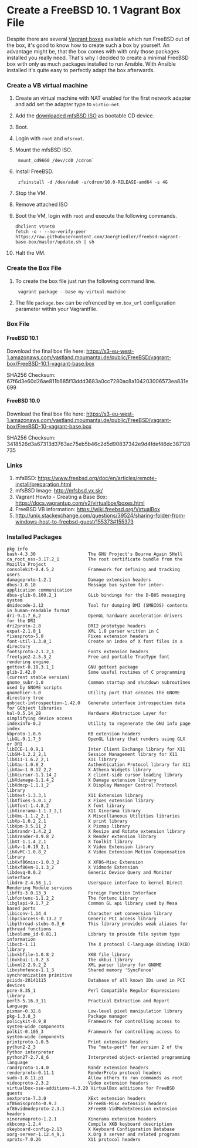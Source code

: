 # Create a FreeBSD 10. 1 Vagrant Box File

Despite there are several [Vagrant boxes](http://www.vagrantbox.es/) available which run FreeBSD out of the box, it's good to know how to create such a box by yourself. An advantage might be, that the box comes with with only those packages installed you really need. That's why I decided to create a minimal FreeBSD box with only as much packages installed to run Ansible. With Ansible installed it's quite easy to perfectly adapt the box afterwards. 

### Create a VB virtual machine

1. Create an virtual machine with NAT enabled for the first network adapter and add set the adapter type to `virtio-net`. 

2. Add the [downloaded mfsBSD ISO](http://mfsbsd.vx.sk/) as bootable CD device.

3. Boot.

4. Login with `root` and `mfsroot`.

5. Mount the mfsBSD ISO.

        mount_cd9660 /dev/cd0 /cdrom`
        
6. Install FreeBSD.

        zfsinstall -d /dev/ada0 -u/cdrom/10.0-RELEASE-amd64 -s 4G
        
8. Stop the VM.
9. Remove attached ISO
10. Boot the VM, login with `root` and execute the following commands.

        dhclient vtnet0
        fetch -o - --no-verify-peer https://raw.githubusercontent.com/JoergFiedler/freebsd-vagrant-base-box/master/update.sh | sh
        
10. Halt the VM. 

### Create the Box File

1. To create the box file just run the following command line.

        vagrant package --base my-virtual-machine

2. The file `package.box` can be refrenced by `vm.box_url` configuration parameter within your Vagrantfile.


### Box File

#### FreeBSD 10.1
Download the final box file here: https://s3-eu-west-1.amazonaws.com/vastland.moumantai.de/public/FreeBSD/vagrant-box/FreeBSD-10.1-vagrant-base.box

SHA256 Checksum: 67f6d3e60d26ae811b685f13ddd3683a0cc7280ac8a104203006573ea831e699

#### FreeBSD 10.0
Download the final box file here: https://s3-eu-west-1.amazonaws.com/vastland.moumantai.de/public/FreeBSD/vagrant-box/FreeBSD-10-vagrant-base.box

SHA256 Checksum: 3418526d3a67313d3763ac75eb5b46c2d5d90837342e9d4fdef46dc387128735

### Links
1. mfsBSD: https://www.freebsd.org/doc/en/articles/remote-install/preparation.html
2. mfsBSD Image: http://mfsbsd.vx.sk/
3. Vagrant Howto - Creating a Base Box: https://docs.vagrantup.com/v2/virtualbox/boxes.html
4. FreeBSD VB information: https://wiki.freebsd.org/VirtualBox
5. http://unix.stackexchange.com/questions/39524/sharing-folder-from-windows-host-to-freebsd-guest/155373#155373

### Installed Packages

    pkg info
    bash-4.3.30                    The GNU Project's Bourne Again SHell
    ca_root_nss-3.17.2_1           The root certificate bundle from the Mozilla Project
    consolekit-0.4.5_2             Framework for defining and tracking users
    damageproto-1.2.1              Damage extension headers
    dbus-1.8.10                    Message bus system for inter-application communication
    dbus-glib-0.100.2_1            GLib bindings for the D-BUS messaging system
    dmidecode-2.12                 Tool for dumping DMI (SMBIOS) contents in human-readable format
    dri-9.1.7_6,2                  OpenGL hardware acceleration drivers for the DRI
    dri2proto-2.8                  DRI2 prototype headers
    expat-2.1.0_1                  XML 1.0 parser written in C
    fixesproto-5.0                 Fixes extension headers
    font-util-1.3.0_1              Create an index of X font files in a directory
    fontsproto-2.1.2,1             Fonts extension headers
    freetype2-2.5.3_2              Free and portable TrueType font rendering engine
    gettext-0.18.3.1_1             GNU gettext package
    glib-2.42.0                    Some useful routines of C programming (current stable version)
    gnome_subr-1.0                 Common startup and shutdown subroutines used by GNOME scripts
    gnomehier-3.0                  Utility port that creates the GNOME directory tree
    gobject-introspection-1.42.0   Generate interface introspection data for GObject libraries
    hal-0.5.14_28                  Hardware Abstraction Layer for simplifying device access
    indexinfo-0.2                  Utility to regenerate the GNU info page index
    kbproto-1.0.6                  KB extension headers
    libGL-9.1.7_3                  OpenGL library that renders using GLX or DRI
    libICE-1.0.9,1                 Inter Client Exchange library for X11
    libSM-1.2.2_2,1                Session Management library for X11
    libX11-1.6.2_2,1               X11 library
    libXau-1.0.8_2                 Authentication Protocol library for X11
    libXaw-1.0.12_2,2              X Athena Widgets library
    libXcursor-1.1.14_2            X client-side cursor loading library
    libXdamage-1.1.4_2             X Damage extension library
    libXdmcp-1.1.1_2               X Display Manager Control Protocol library
    libXext-1.3.3,1                X11 Extension library
    libXfixes-5.0.1_2              X Fixes extension library
    libXfont-1.4.8,2               X font library
    libXinerama-1.1.3_2,1          X11 Xinerama library
    libXmu-1.1.2_2,1               X Miscellaneous Utilities libraries
    libXp-1.0.2_2,1                X print library
    libXpm-3.5.11_2                X Pixmap library
    libXrandr-1.4.2_2              X Resize and Rotate extension library
    libXrender-0.9.8_2             X Render extension library
    libXt-1.1.4_2,1                X Toolkit library
    libXv-1.0.10_2,1               X Video Extension library
    libXvMC-1.0.8_2                X Video Extension Motion Compensation library
    libXxf86misc-1.0.3_2           X XF86-Misc Extension
    libXxf86vm-1.1.3_2             X Vidmode Extension
    libdevq-0.0.2                  Generic Device Query and Monitor interface
    libdrm-2.4.58_1,1              Userspace interface to kernel Direct Rendering Module services
    libffi-3.0.13_3                Foreign Function Interface
    libfontenc-1.1.2_2             The fontenc Library
    libglapi-9.1.7_2               Common GL api library used by Mesa based ports
    libiconv-1.14_4                Character set conversion library
    libpciaccess-0.13.2_2          Generic PCI access library
    libpthread-stubs-0.3_6         This library provides weak aliases for pthread functions
    libvolume_id-0.81.1            Library to provide file system type information
    libxcb-1.11                    The X protocol C-language Binding (XCB) library
    libxkbfile-1.0.8_2             XKB file library
    libxkbui-1.0.2_3               The xkbui library
    libxml2-2.9.2_2                XML parser library for GNOME
    libxshmfence-1.1_3             Shared memory 'SyncFence' synchronization primitive
    pciids-20141115                Database of all known IDs used in PCI devices
    pcre-8.35_1                    Perl Compatible Regular Expressions library
    perl5-5.16.3_11                Practical Extraction and Report Language
    pixman-0.32.6                  Low-level pixel manipulation library
    pkg-1.3.8_3                    Package manager
    policykit-0.9_8                Framework for controlling access to system-wide components
    polkit-0.105_3                 Framework for controlling access to system-wide components
    printproto-1.0.5               Print extension headers
    python2-2_3                    The "meta-port" for version 2 of the Python interpreter
    python27-2.7.8_6               Interpreted object-oriented programming language
    randrproto-1.4.0               Randr extension headers
    renderproto-0.11.1             RenderProto protocol headers
    sudo-1.8.11.p1                 Allow others to run commands as root
    videoproto-2.3.2               Video extension headers
    virtualbox-ose-additions-4.3.20 VirtualBox additions for FreeBSD guests
    xextproto-7.3.0                XExt extension headers
    xf86miscproto-0.9.3            XFree86-Misc extension headers
    xf86vidmodeproto-2.3.1         XFree86-VidModeExtension extension headers
    xineramaproto-1.2.1            Xinerama extension headers
    xkbcomp-1.2.4                  Compile XKB keyboard description
    xkeyboard-config-2.13          X Keyboard Configuration Database
    xorg-server-1.12.4_9,1         X.Org X server and related programs
    xproto-7.0.26                  X11 protocol headers
